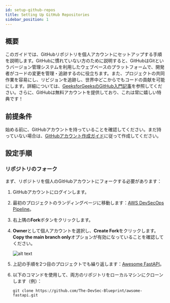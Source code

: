 ```yaml
---
id: setup-github-repos
title: Setting Up GitHub Repositories
sidebar_position: 1
---
```


## 概要

このガイドでは、GitHubリポジトリを個人アカウントにセットアップする手順を説明します。GitHubに慣れていない方のために説明すると、GitHubはGitというバージョン管理システムを利用したウェブベースのプラットフォームで、開発者がコードの変更を管理・追跡するのに役立ちます。また、プロジェクトの共同作業を容易にし、リビジョンを追跡し、世界中どこからでもコードの貢献を可能にします。詳細については、[GeeksforGeeksのGitHub入門記事](https://www.geeksforgeeks.org/introduction-to-github/)を参照してください。さらに、GitHubは無料アカウントを提供しており、これは常に嬉しい特典です！

## 前提条件

始める前に、GitHubアカウントを持っていることを確認してください。まだ持っていない場合は、[GitHubアカウント作成ガイド](https://docs.github.com/ja/get-started/start-your-journey/creating-an-account-on-github)に従って作成してください。

## 設定手順

### リポジトリのフォーク

まず、リポジトリを個人のGitHubアカウントにフォークする必要があります：

1. GitHubアカウントにログインします。
2. 最初のプロジェクトのランディングページに移動します：[AWS DevSecOps Pipeline](https://github.com/The-DevSec-Blueprint/aws-devsecops-pipeline)。
3. 右上隅の**Fork**ボタンをクリックします。
4. **Owner**として個人アカウントを選択し、**Create Fork**をクリックします。**Copy the main branch only**オプションが有効になっていることを確認してください。

   ![alt text](/img/projects/devsecops-pipeline-aws/setup/image-8.png)

5. 上記の手順を2つ目のプロジェクトでも繰り返します：[Awesome FastAPI](https://github.com/The-DevSec-Blueprint/awsome-fastapi)。
6. 以下のコマンドを使用して、両方のリポジトリをローカルマシンにクローンします（例）：

   ```text
   git clone https://github.com/The-DevSec-Blueprint/awsome-fastapi.git
   ```
